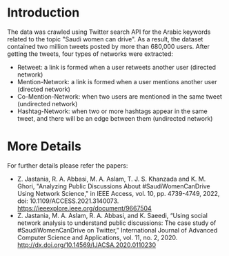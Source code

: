 Introduction
============
The data was crawled using Twitter search API for the Arabic keywords related to the topic "Saudi women can drive". As a result, the dataset contained two million tweets posted by more than 680,000 users. After getting the tweets, four types of networks were extracted:

 - Retweet: a link is formed when a user retweets another user (directed network)
 - Mention-Network: a link is formed when a user mentions another user (directed network)
 - Co-Mention-Network: when two users are mentioned in the same tweet (undirected network)
 - Hashtag-Network: when two or more hashtags appear in the same tweet, and there will be an edge between them (undirected network)

More Details
============
For further details please refer the papers:
 - Z. Jastania, R. A. Abbasi, M. A. Aslam, T. J. S. Khanzada and K. M. Ghori, "Analyzing Public Discussions About #SaudiWomenCanDrive Using Network Science," in IEEE Access, vol. 10, pp. 4739-4749, 2022, doi: 10.1109/ACCESS.2021.3140073. https://ieeexplore.ieee.org/document/9667504
 - Z. Jastania, M. A. Aslam, R. A. Abbasi, and K. Saeedi, “Using social network analysis to understand public discussions:  The case study of #SaudiWomenCanDrive on Twitter,” International Journal of Advanced Computer Science and Applications, vol. 11, no. 2, 2020. http://dx.doi.org/10.14569/IJACSA.2020.0110230
